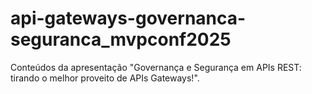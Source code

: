 # api-gateways-governanca-seguranca_mvpconf2025
Conteúdos da apresentação "Governança e Segurança em APIs REST: tirando o melhor proveito de APIs Gateways!".
